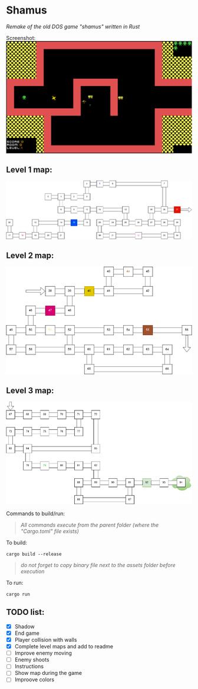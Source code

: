 
# Shamus
_Remake of the old DOS game "shamus" written in Rust_

Screenshot:
![intro](docs/gameplay.png)

## Level 1 map:
![intro](docs/lvl1.png)

## Level 2 map:
![intro](docs/lvl2.png)

## Level 3 map:
![intro](docs/lvl3.png)

Commands to build/run:

>_All commands execute from the parent folder (where the "Cargo.toml" file exists)_

To build: 
```shell
cargo build --release
```
>_do not forget to copy binary file next to the assets folder before execution_

To run: 
```shell
cargo run
```
## TODO list:
- [x] Shadow
- [x] End game
- [x] Player collision with walls
- [x] Complete level maps and add to readme
- [ ] Improve enemy moving
- [ ] Enemy shoots
- [ ] Instructions
- [ ] Show map during the game
- [ ] Improove colors
